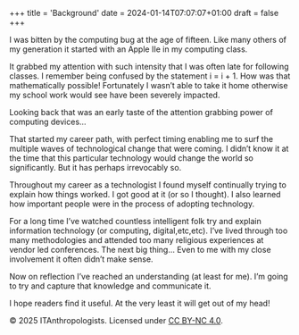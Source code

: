 +++
title = 'Background'
date = 2024-01-14T07:07:07+01:00
draft = false
+++

I was bitten by the computing bug at the age of fifteen. Like many others of my generation it started with an Apple IIe in my computing class. 

It grabbed my attention with such intensity that I was often late for following classes. I remember being confused by the statement i = i + 1. How was that mathematically possible! Fortunately I wasn’t able to take it home otherwise my school work would see have been severely impacted.

Looking back that was an early taste of the attention grabbing power of computing devices…

That started my career path, with perfect timing enabling me to surf the multiple waves of technological change that were coming. I didn’t know it at the time that this particular technology would change the world so significantly. But it has perhaps irrevocably so. 

Throughout my career as a technologist I found myself continually trying to explain how things worked. I got good at it (or so I thought). I also learned how important people were in the process of adopting technology. 

For a long time I’ve watched countless intelligent folk try and explain information technology (or computing, digital,etc,etc). I’ve lived through too many methodologies and attended too many religious experiences at vendor led conferences. The next big thing… Even to me with my close involvement it often didn’t make sense. 

Now on reflection I’ve reached an understanding (at least for me). I’m going to try and capture that knowledge and communicate it.

I hope readers find it useful. At the very least it will get out of my head! 


© 2025 ITAnthropologists. Licensed under [CC BY-NC 4.0](https://creativecommons.org/licenses/by-nc/4.0/).
